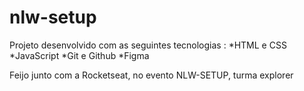 # nlw-setup
Projeto desenvolvido com as seguintes tecnologias :
*HTML e CSS
*JavaScript
*Git e Github
*Figma

Feijo  junto com a Rocketseat, no evento NLW-SETUP, turma explorer